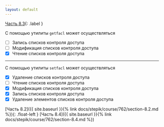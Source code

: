 ```yaml
---
layout: default
---
```


<span>[Часть 8.3](){: .label }</span>

С помощью утилиты `getfacl` может осуществляться

- [ ] Запись списков контроля доступа
- [ ] Модификация списков контроля доступа
- [x] Чтение списков контроля доступа

---

С помощью утилиты `setfacl` может осуществляться

- [x] Удаление списков контроля доступа
- [ ] Чтение списков контроля доступа
- [x] Модификация списков контроля доступа
- [x] Запись списков контроля доступа
- [x] Удаление элементов списков контроля доступа

<span class="d-block text-right">
  [Часть 8.2]({{ site.baseurl }}{% link docs/stepik/course/762/section-8.2.md %}){: .float-left }
  [Часть 8.4]({{ site.baseurl }}{% link docs/stepik/course/762/section-8.4.md %})
</span>
